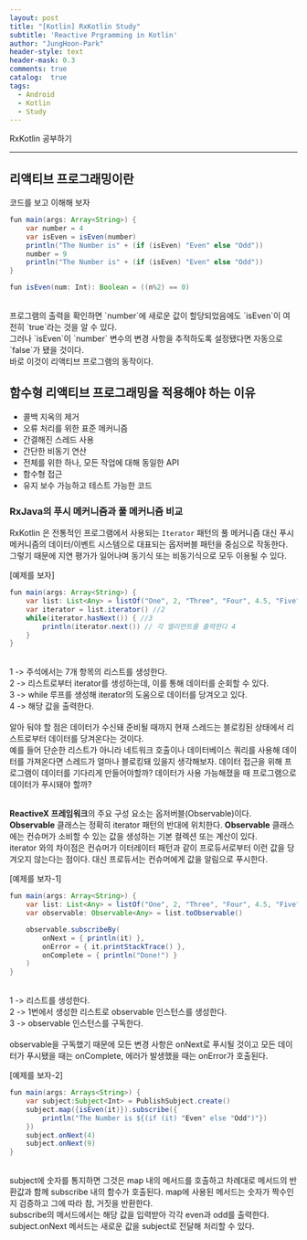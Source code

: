 ```yaml
---
layout: post
title: "[Kotlin] RxKotlin Study"
subtitle: 'Reactive Prgramming in Kotlin'
author: "JungHoon-Park"
header-style: text
header-mask: 0.3
comments: true
catalog:  true
tags:
  - Android
  - Kotlin
  - Study
---
```


RxKotlin 공부하기

---

## 리액티브 프로그래밍이란
코드를 보고 이해해 보자
~~~java
fun main(args: Array<String>) {
    var number = 4
    var isEven = isEven(number)
    println("The Number is" + (if (isEven) "Even" else "Odd"))
    number = 9
    println("The Number is" + (if (isEven) "Even" else "Odd"))
}

fun isEven(num: Int): Boolean = ((n%2) == 0)
~~~
<br/>
프로그램의 출력을 확인하면 `number`에 새로운 값이 할당되었음에도 `isEven`이 여전히 `true`라는 것을 알 수 있다.<br/>
그러나 `isEven`이 `number` 변수의 변경 사항을 추적하도록 설정됐다면 자동으로 `false`가 됐을 것이다.<br/>
바로 이것이 리액티브 프로그램의 동작이다.


## 함수형 리액티브 프로그래밍을 적용해야 하는 이유
- 콜백 지옥의 제거
- 오류 처리를 위한 표준 메커니즘
- 간결해진 스레드 사용
- 간단한 비동기 연산
- 전체를 위한 하나, 모든 작업에 대해 동일한 API
- 함수형 접근
- 유지 보수 가능하고 테스트 가능한 코드

### RxJava의 푸시 메커니즘과 풀 메커니즘 비교

RxKotlin 은 전통적인 프로그램에서 사용되는 `Iterator` 패턴의 풀 메커니즘 대신 푸시 메커니즘의 데이터/이벤트 시스템으로 대표되는 옵저버블 패턴을 중심으로 작동한다. 그렇기 때문에 지연 평가가 일어나며 동기식 또는 비동기식으로 모두 이용될 수 있다.

[예제를 보자]
~~~java
fun main(args: Array<String>) {
    var list: List<Any> = listOf("One", 2, "Three", "Four", 4.5, "Five", 6.0f) //1
    var iterator = list.iterator() //2
    while(iterator.hasNext()) { //3
        println(iterator.next()) // 각 엘리먼트를 출력한다 4
    }
}
~~~
<br/>
1 -> 주석에서는 7개 항목의 리스트를 생성한다.<br/>
2 -> 리스트로부터 iterator를 생성하는데, 이를 통해 데이터를 순회할 수 있다.<br/>
3 -> while 루프를 생성해 iterator의 도움으로 데이터를 당겨오고 있다.<br/>
4 -> 해당 값을 출력한다. <br/><br/>
알아 둬야 할 점은 데이터가 수신돼 준비될 때까지 현재 스레드는 블로킹된 상태에서 리스트로부터 데이터를 당겨온다는 것이다.<br/>예를 들어 단순한 리스트가 아니라 네트워크 호출이나 데이터베이스 쿼리를 사용해 데이터를 가져온다면 스레드가 얼마나 블로킹돼 있을지 생각해보자. 데이터 접근을 위해 프로그램이 데이터를 기다리게 만들어야할까? 데이터가 사용 가능해졌을 때 프로그램으로 데이터가 푸시돼야 할까?<br/>

<br/>

**ReactiveX 프레임워크**의 주요 구성 요소는 옵저버블(Observable)이다.<br/>
**Observable** 클래스는 정확히 iterator 패턴의 반대에 위치한다. **Observable** 클래스에는 컨슈머가 소비할 수 있는 값을 생성하는 기본 컬렉션 또는 계산이 있다.<br/> iterator 와의 차이점은 컨슈머가 이터레이터 패턴과 같이 프로듀서로부터 이런 값을 당겨오지 않는다는 점이다. 대신 프로듀서는 컨슈머에게 값을 알림으로 푸시한다.

[예제를 보자-1]
~~~java
fun main(args: Array<String>) {
    var list: List<Any> = listOf("One", 2, "Three", "Four", 4.5, "Five", 6.0f)
    var observable: Observable<Any> = list.toObservable()

    observable.subscribeBy(
        onNext = { println(it) },
        onError = { it.printStackTrace() },
        onComplete = { println("Done!") }
    )
}
~~~
<br/>
1 -> 리스트를 생성한다.<br/>
2 -> 1번에서 생성한 리스트로 observable 인스턴스를 생성한다.<br/>
3 -> observable 인스턴스를 구독한다.<br/>
<br/>
observable을 구독했기 때문에 모든 변경 사항은 onNext로 푸시될 것이고 모든 데이터가 푸시됐을 때는 onComplete, 에러가 발생했을 때는 onError가 호출된다.

[예제를 보자-2]
~~~java
fun main(args: Arrays<String>) {
    var subject:Subject<Int> = PublishSubject.create()
    subject.map({isEven(it)}).subscribe({
        println("The Number is ${(if (it) "Even" else "Odd")"})
    })
    subject.onNext(4)
    subject.onNext(9)
}
~~~
<br/>
subject에 숫자를 통지하면 그것은 map 내의 메서드를 호출하고 차례대로 메서드의 반환값과 함께 subscribe 내의 함수가 호출된다. map에 사용된 메서드는 숫자가 짝수인지 검증하고 그에 따라 참, 거짓을 반환한다.<br/>
subscribe의 메서드에서는 해당 값을 입력받아 각각 even과 odd를 출력한다. subject.onNext 메서드는 새로운 값을 subject로 전달해 처리할 수 있다.



